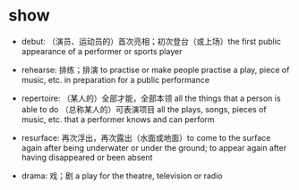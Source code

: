 # show

- debut: （演员、运动员的）首次亮相；初次登台（或上场）the first public appearance of a performer or sports player

- rehearse: 排练；排演 to practise or make people practise a play, piece of music, etc. in preparation for a public performance

- repertoire: （某人的）全部才能，全部本领 all the things that a person is able to do （总称某人的）可表演项目 all the plays, songs, pieces of music, etc. that a performer knows and can perform

- resurface: 再次浮出，再次露出（水面或地面）to come to the surface again after being underwater or under the ground; to appear again after having disappeared or been absent

- drama: 戏；剧 a play for the theatre, television or radio
